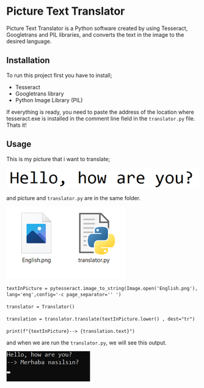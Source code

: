 # Picture Text Translator

Picture Text Translator is a Python software created by using Tesseract, Googletrans and PIL libraries, and converts the text in the image to the desired language.

## Installation

To run this project first you have to install;

 - Tesseract
 - Googletrans library
 - Python Image Library (PIL)
 
If everything is ready, you need to paste the address of the location where tesseract.exe is installed in the comment line field in the `translator.py` file. Thats it!

## Usage

This is my picture that i want to translate;

  ![This is my image ](images/English.png)
  
  and picture and `translator.py` are in the same folder.
  
  ![Files are in the same folder](/images/sameFolder.png)

    textInPicture = pytesseract.image_to_string(Image.open('English.png'), lang='eng',config='-c page_separator='' ')
    
    translator = Translator()
    
    translation = translator.translate(textInPicture.lower() , dest="tr")
    
    print(f"{textInPicture}--> {translation.text}")

and when we are run the `translator.py`, we will see this output.

![English output](/images/EnglishOutput.png)
  
